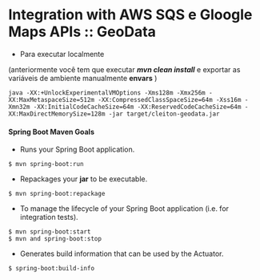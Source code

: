 
# Integration with AWS SQS e Gloogle Maps APIs :: GeoData

* Para executar localmente

(anteriormente você tem que executar ***mvn clean install*** e exportar as variáveis de ambiente manualmente **envars** )
~~~~
java -XX:+UnlockExperimentalVMOptions -Xms128m -Xmx256m -XX:MaxMetaspaceSize=512m -XX:CompressedClassSpaceSize=64m -Xss16m -Xmn32m -XX:InitialCodeCacheSize=64m -XX:ReservedCodeCacheSize=64m -XX:MaxDirectMemorySize=128m -jar target/cleiton-geodata.jar
~~~~

<h4>Spring Boot Maven Goals</h4>

* Runs your Spring Boot application.
~~~~
$ mvn spring-boot:run
~~~~

* Repackages your **jar** to be executable.
~~~~
$ mvn spring-boot:repackage 
~~~~

* To manage the lifecycle of your Spring Boot application (i.e. for integration tests).
~~~~
$ mvn spring-boot:start
$ mvn and spring-boot:stop
~~~~

* Generates build information that can be used by the Actuator.
~~~~
$ spring-boot:build-info
~~~~


